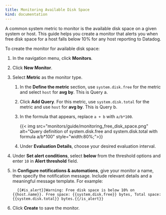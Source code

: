 ```yaml
---
title: Monitoring Available Disk Space
kind: documentation
---
```




A common system metric to monitor is the available disk space on a given system or host. This guide helps you create a monitor that alerts you when free disk space for a host falls below 10% for any host reporting to Datadog.

To create the monitor for available disk space:

1. In the navigation menu, click **Monitors**.
2. Click **New Monitor**.
3. Select **Metric** as the monitor type.
     1. In the **Define the metric** section, use `system.disk.free` for the metric and select `host` for **avg by**. This is Query a.
     2. Click **Add Query**. For this metric, use `system.disk.total` for the metric and use `host` for **avg by**. This is Query b.
     3. In the formula that appears, replace `a + b` with `a/b*100`.
     
         {{< img src="monitors/guide/monitoring_free_disk_space.png" alt="Query definition of system.disk.free and system.disk.total with formula a/b*100" style="width:80%;">}}
    

     4. Under **Evaluation Details**, choose your desired evaluation interval.
5. Under **Set alert conditions**, select **below** from the threshold options and enter `10` in **Alert threshold** field.
6. In **Configure notifications & automations**, give your monitor a name, then specify the notification message. Include relevant details and a meaningful message template. For example:
     ```
       {{#is_alert}}Warning: Free disk space is below 10% on {{host.name}}. Free space: {{system.disk.free}} bytes, Total space: {{system.disk.total}} bytes.{{/is_alert}}
     ```

7. Click **Create** to save the monitor.